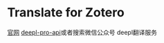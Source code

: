 # Translate for Zotero
[官网](https://github.com/windingwind/zotero-pdf-translate#readme)
[deepl-pro-api](deepl-pro.com)或者搜索微信公众号 deepl翻译服务